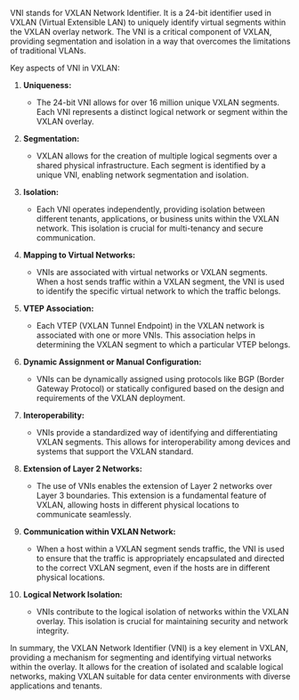VNI stands for VXLAN Network Identifier. It is a 24-bit identifier used in VXLAN (Virtual Extensible LAN) to uniquely identify virtual segments within the VXLAN overlay network. The VNI is a critical component of VXLAN, providing segmentation and isolation in a way that overcomes the limitations of traditional VLANs.

Key aspects of VNI in VXLAN:

1. **Uniqueness:**
   - The 24-bit VNI allows for over 16 million unique VXLAN segments. Each VNI represents a distinct logical network or segment within the VXLAN overlay.

2. **Segmentation:**
   - VXLAN allows for the creation of multiple logical segments over a shared physical infrastructure. Each segment is identified by a unique VNI, enabling network segmentation and isolation.

3. **Isolation:**
   - Each VNI operates independently, providing isolation between different tenants, applications, or business units within the VXLAN network. This isolation is crucial for multi-tenancy and secure communication.

4. **Mapping to Virtual Networks:**
   - VNIs are associated with virtual networks or VXLAN segments. When a host sends traffic within a VXLAN segment, the VNI is used to identify the specific virtual network to which the traffic belongs.

5. **VTEP Association:**
   - Each VTEP (VXLAN Tunnel Endpoint) in the VXLAN network is associated with one or more VNIs. This association helps in determining the VXLAN segment to which a particular VTEP belongs.

6. **Dynamic Assignment or Manual Configuration:**
   - VNIs can be dynamically assigned using protocols like BGP (Border Gateway Protocol) or statically configured based on the design and requirements of the VXLAN deployment.

7. **Interoperability:**
   - VNIs provide a standardized way of identifying and differentiating VXLAN segments. This allows for interoperability among devices and systems that support the VXLAN standard.

8. **Extension of Layer 2 Networks:**
   - The use of VNIs enables the extension of Layer 2 networks over Layer 3 boundaries. This extension is a fundamental feature of VXLAN, allowing hosts in different physical locations to communicate seamlessly.

9. **Communication within VXLAN Network:**
   - When a host within a VXLAN segment sends traffic, the VNI is used to ensure that the traffic is appropriately encapsulated and directed to the correct VXLAN segment, even if the hosts are in different physical locations.

10. **Logical Network Isolation:**
    - VNIs contribute to the logical isolation of networks within the VXLAN overlay. This isolation is crucial for maintaining security and network integrity.

In summary, the VXLAN Network Identifier (VNI) is a key element in VXLAN, providing a mechanism for segmenting and identifying virtual networks within the overlay. It allows for the creation of isolated and scalable logical networks, making VXLAN suitable for data center environments with diverse applications and tenants.
